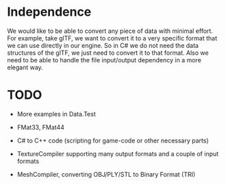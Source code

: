 # Independence

We would like to be able to convert any piece of data with minimal effort. 
For example, take glTF, we want to convert it to a very specific format that we can use directly in our engine.
So in C# we do not need the data structures of the glTF, we just need to convert it to that format. Also we need to be able to handle the file input/output dependency in a more elegant way.

# TODO
  
- More examples in Data.Test
- FMat33, FMat44
- C# to C++ code (scripting for game-code or other necessary parts)

- TextureCompiler supporting many output formats and a couple of input formats
- MeshCompiler, converting OBJ/PLY/STL to Binary Format (TRI)
